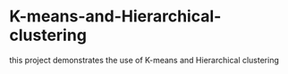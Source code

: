 # K-means-and-Hierarchical-clustering
this project demonstrates the use of K-means and Hierarchical clustering

